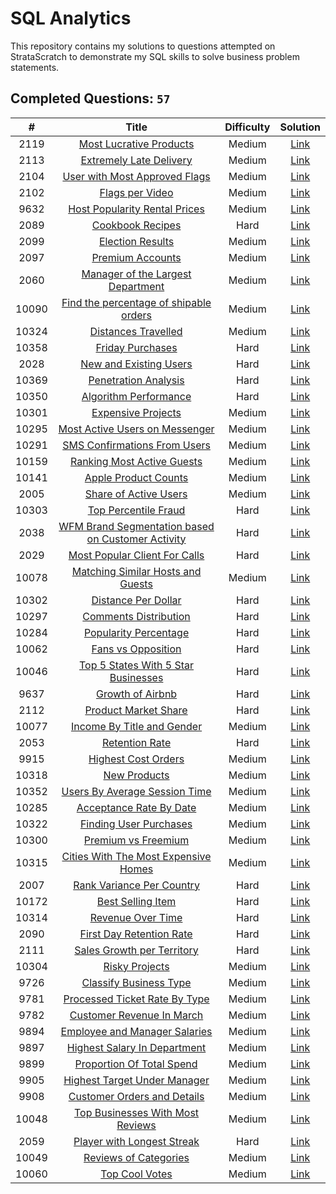 # SQL Analytics
This repository contains my solutions to questions attempted on StrataScratch to demonstrate my SQL skills to solve business problem statements.

## Completed Questions: `57`
|  #  | Title | Difficulty | Solution |
|:---:|:-----:|:----------:|:--------:|
|2119|[Most Lucrative Products](https://platform.stratascratch.com/coding/2119-most-lucrative-products?code_type=1)|Medium|[Link](https://github.com/adibandla/stratascratch-sql-daily/blob/main/sql/2119.sql)
|2113|[Extremely Late Delivery](https://platform.stratascratch.com/coding/2113-extremely-late-delivery?code_type=1)|Medium|[Link](https://github.com/adibandla/stratascratch-sql-daily/blob/main/sql/2113.sql)
|2104|[User with Most Approved Flags](https://platform.stratascratch.com/coding/2104-user-with-most-approved-flags?code_type=1)|Medium|[Link](https://github.com/adibandla/stratascratch-sql-daily/blob/main/sql/2104.sql)
|2102|[Flags per Video](https://platform.stratascratch.com/coding/2102-flags-per-video?code_type=1)|Medium|[Link](https://github.com/adibandla/stratascratch-sql-daily/blob/main/sql/2102.sql)
|9632|[Host Popularity Rental Prices](https://platform.stratascratch.com/coding/9632-host-popularity-rental-prices?code_type=1)|Medium|[Link](https://github.com/adibandla/stratascratch-sql-daily/blob/main/sql/9632.sql)
|2089|[Cookbook Recipes](https://platform.stratascratch.com/coding/2089-cookbook-recipes?code_type=1)|Hard|[Link](https://github.com/adibandla/stratascratch-sql-daily/blob/main/sql/2089.sql)
|2099|[Election Results](https://platform.stratascratch.com/coding/2099-election-results?code_type=1)|Medium|[Link](https://github.com/adibandla/stratascratch-sql-daily/blob/main/sql/2099.sql)
|2097|[Premium Accounts](https://platform.stratascratch.com/coding/2097-premium-acounts?code_type=1)|Medium|[Link](https://github.com/adibandla/stratascratch-sql-daily/blob/main/sql/2097.sql)
|2060|[Manager of the Largest Department](https://platform.stratascratch.com/coding/2060-manager-of-the-largest-department?code_type=1)|Medium|[Link](https://github.com/adibandla/stratascratch-sql-daily/blob/main/sql/2060.sql)
|10090|[Find the percentage of shipable orders](https://platform.stratascratch.com/coding/10090-find-the-percentage-of-shipable-orders?code_type=1)|Medium|[Link](https://github.com/adibandla/stratascratch-sql-daily/blob/main/sql/10090.sql)
|10324|[Distances Travelled](https://platform.stratascratch.com/coding/10324-distances-traveled?code_type=1)|Medium|[Link](https://github.com/adibandla/stratascratch-sql-daily/blob/main/sql/10324.sql)
|10358|[Friday Purchases](https://platform.stratascratch.com/coding/10358-friday-purchases?code_type=1)|Hard|[Link](https://github.com/adibandla/stratascratch-sql-daily/blob/main/sql/10358.sql)
|2028|[New and Existing Users](https://platform.stratascratch.com/coding/2028-new-and-existing-users?code_type=1)|Hard|[Link](https://github.com/adibandla/stratascratch-sql-daily/blob/main/sql/2028.sql)
|10369|[Penetration Analysis](https://platform.stratascratch.com/coding/10369-spotify-penetration-analysis?code_type=1)|Hard|[Link](https://github.com/adibandla/stratascratch-sql-daily/blob/main/sql/10369.sql)
|10350|[Algorithm Performance](https://platform.stratascratch.com/coding/10350-algorithm-performance?code_type=1)|Hard|[Link](https://github.com/adibandla/stratascratch-sql-daily/blob/main/sql/10350.sql)
|10301|[Expensive Projects](https://platform.stratascratch.com/coding/10301-expensive-projects?code_type=1)|Medium|[Link](https://github.com/adibandla/stratascratch-sql-daily/blob/main/sql/10301.sql)
|10295|[Most Active Users on Messenger](https://platform.stratascratch.com/coding/10295-most-active-users-on-messenger?code_type=1)|Medium|[Link](https://github.com/adibandla/stratascratch-sql-daily/blob/main/sql/10295.sql)
|10291|[SMS Confirmations From Users](https://platform.stratascratch.com/coding/10291-sms-confirmations-from-users?code_type=1)|Medium|[Link](https://github.com/adibandla/stratascratch-sql-daily/blob/main/sql/10291.sql)
|10159|[Ranking Most Active Guests](https://platform.stratascratch.com/coding/10159-ranking-most-active-guests?code_type=1)|Medium|[Link](https://github.com/adibandla/stratascratch-sql-daily/blob/main/sql/10159.sql)
|10141|[Apple Product Counts](https://platform.stratascratch.com/coding/10141-apple-product-counts?code_type=1)|Medium|[Link](https://github.com/adibandla/stratascratch-sql-daily/blob/main/sql/10141.sql)
|2005|[Share of Active Users](https://platform.stratascratch.com/coding/2005-share-of-active-users?code_type=1)|Medium|[Link](https://github.com/adibandla/stratascratch-sql-daily/blob/main/sql/2005.sql)
|10303|[Top Percentile Fraud](https://platform.stratascratch.com/coding/10303-top-percentile-fraud?code_type=1)|Hard|[Link](https://github.com/adibandla/stratascratch-sql-daily/blob/main/sql/10303.sql)
|2038|[WFM Brand Segmentation based on Customer Activity](https://platform.stratascratch.com/coding/2038-wfm-brand-segmentation-based-on-customer-activity?code_type=1)|Hard|[Link](https://github.com/adibandla/stratascratch-sql-daily/blob/main/sql/2038.sql)
|2029|[Most Popular Client For Calls](https://platform.stratascratch.com/coding/2029-the-most-popular-client_id-among-users-using-video-and-voice-calls?code_type=1)|Hard|[Link](https://github.com/adibandla/stratascratch-sql-daily/blob/main/sql/2029.sql)
|10078|[Matching Similar Hosts and Guests](https://platform.stratascratch.com/coding/10078-find-matching-hosts-and-guests-in-a-way-that-they-are-both-of-the-same-gender-and-nationality?code_type=1)|Medium|[Link](https://github.com/adibandla/stratascratch-sql-daily/blob/main/sql/10078.sql)
|10302|[Distance Per Dollar](https://platform.stratascratch.com/coding/10302-distance-per-dollar?code_type=1)|Hard|[Link](https://github.com/adibandla/stratascratch-sql-daily/blob/main/sql/10302.sql)
|10297|[Comments Distribution](https://platform.stratascratch.com/coding/10297-comments-distribution?code_type=1)|Hard|[Link](https://github.com/adibandla/stratascratch-sql-daily/blob/main/sql/10297.sql)
|10284|[Popularity Percentage](https://platform.stratascratch.com/coding/10284-popularity-percentage?code_type=1)|Hard|[Link](https://github.com/adibandla/stratascratch-sql-daily/blob/main/sql/10284.sql)
|10062|[Fans vs Opposition](https://platform.stratascratch.com/coding/10062-fans-vs-opposition?code_type=1)|Hard|[Link](https://github.com/adibandla/stratascratch-sql-daily/blob/main/sql/10062.sql)
|10046|[Top 5 States With 5 Star Businesses](https://platform.stratascratch.com/coding/10046-top-5-states-with-5-star-businesses?code_type=1)|Hard|[Link](https://github.com/adibandla/stratascratch-sql-daily/blob/main/sql/10046.sql)
|9637|[Growth of Airbnb](https://platform.stratascratch.com/coding/9637-growth-of-airbnb?code_type=1)|Hard|[Link](https://github.com/adibandla/stratascratch-sql-daily/blob/main/sql/9637.sql)
|2112|[Product Market Share](https://platform.stratascratch.com/coding/2112-product-market-share?code_type=1)|Hard|[Link](https://github.com/adibandla/stratascratch-sql-daily/blob/main/sql/2112.sql)
|10077|[Income By Title and Gender](https://platform.stratascratch.com/coding/10077-income-by-title-and-gender?code_type=1)|Medium|[Link](https://github.com/adibandla/stratascratch-sql-daily/blob/main/sql/10077.sql)
|2053|[Retention Rate](https://platform.stratascratch.com/coding/2053-retention-rate?code_type=1)|Hard|[Link](https://github.com/adibandla/stratascratch-sql-daily/blob/main/sql/2053.sql)
|9915|[Highest Cost Orders](https://platform.stratascratch.com/coding/9915-highest-cost-orders?code_type=1)|Medium|[Link](https://github.com/adibandla/stratascratch-sql-daily/blob/main/sql/9915.sql)
|10318|[New Products](https://platform.stratascratch.com/coding/10318-new-products?code_type=1)|Medium|[Link](https://github.com/adibandla/stratascratch-sql-daily/blob/main/sql/10318.sql)
|10352|[Users By Average Session Time](https://platform.stratascratch.com/coding/10352-users-by-avg-session-time?code_type=1)|Medium|[Link](https://github.com/adibandla/stratascratch-sql-daily/blob/main/sql/10352.sql)
|10285|[Acceptance Rate By Date](https://platform.stratascratch.com/coding/10285-acceptance-rate-by-date?code_type=1)|Medium|[Link](https://github.com/adibandla/stratascratch-sql-daily/blob/main/sql/10285.sql)
|10322|[Finding User Purchases](https://platform.stratascratch.com/coding/10322-finding-user-purchases?code_type=1)|Medium|[Link](https://github.com/adibandla/stratascratch-sql-daily/blob/main/sql/10322.sql)
|10300|[Premium vs Freemium](https://platform.stratascratch.com/coding/10300-premium-vs-freemium?code_type=1)|Medium|[Link](https://github.com/adibandla/stratascratch-sql-daily/blob/main/sql/10300.sql)
|10315|[Cities With The Most Expensive Homes](https://platform.stratascratch.com/coding/10315-cities-with-the-most-expensive-homes?code_type=1)|Medium|[Link](https://github.com/adibandla/stratascratch-sql-daily/blob/main/sql/10315.sql)
|2007|[Rank Variance Per Country](https://platform.stratascratch.com/coding/2007-rank-variance-per-country?code_type=1)|Hard|[Link](https://github.com/adibandla/stratascratch-sql-daily/blob/main/sql/2007.sql)
|10172|[Best Selling Item](https://platform.stratascratch.com/coding/10172-best-selling-item?code_type=1)|Hard|[Link](https://github.com/adibandla/stratascratch-sql-daily/blob/main/sql/10172.sql)
|10314|[Revenue Over Time](https://platform.stratascratch.com/coding/10314-revenue-over-time?code_type=1)|Hard|[Link](https://github.com/adibandla/stratascratch-sql-daily/blob/main/sql/10314.sql)
|2090|[First Day Retention Rate](https://platform.stratascratch.com/coding/2090-first-day-retention-rate?code_type=1)|Hard|[Link](https://github.com/adibandla/stratascratch-sql-daily/blob/main/sql/2090.sql)
|2111|[Sales Growth per Territory](https://platform.stratascratch.com/coding/2111-sales-growth-per-territory?code_type=1)|Hard|[Link](https://github.com/adibandla/stratascratch-sql-daily/blob/main/sql/2111.sql)
|10304|[Risky Projects](https://platform.stratascratch.com/coding/10304-risky-projects?code_type=1)|Medium|[Link](https://github.com/adibandla/stratascratch-sql-daily/blob/main/sql/10304.sql)
|9726|[Classify Business Type](https://platform.stratascratch.com/coding/9726-classify-business-type?code_type=1)|Medium|[Link](https://github.com/adibandla/stratascratch-sql-daily/blob/main/sql/9726.sql)
|9781|[Processed Ticket Rate By Type](https://platform.stratascratch.com/coding/9781-find-the-rate-of-processed-tickets-for-each-type?code_type=1)|Medium|[Link](https://github.com/adibandla/stratascratch-sql-daily/blob/main/sql/9781.sql)
|9782|[Customer Revenue In March](https://platform.stratascratch.com/coding/9782-customer-revenue-in-march?code_type=1)|Medium|[Link](https://github.com/adibandla/stratascratch-sql-daily/blob/main/sql/9782.sql)
|9894|[Employee and Manager Salaries](https://platform.stratascratch.com/coding/9894-employee-and-manager-salaries?code_type=1)|Medium|[Link](https://github.com/adibandla/stratascratch-sql-daily/blob/main/sql/9894.sql)
|9897|[Highest Salary In Department](https://platform.stratascratch.com/coding/9897-highest-salary-in-department?code_type=1)|Medium|[Link](https://github.com/adibandla/stratascratch-sql-daily/blob/main/sql/9897.sql)
|9899|[Proportion Of Total Spend](https://platform.stratascratch.com/coding/9899-percentage-of-total-spend?code_type=1)|Medium|[Link](https://github.com/adibandla/stratascratch-sql-daily/blob/main/sql/9899.sql)
|9905|[Highest Target Under Manager](https://platform.stratascratch.com/coding/9905-highest-target-under-manager?code_type=1)|Medium|[Link](https://github.com/adibandla/stratascratch-sql-daily/blob/main/sql/9905.sql)
|9908|[Customer Orders and Details](https://platform.stratascratch.com/coding/9908-customer-orders-and-details?code_type=1)|Medium|[Link](https://github.com/adibandla/stratascratch-sql-daily/blob/main/sql/9908.sql)
|10048|[Top Businesses With Most Reviews](https://platform.stratascratch.com/coding/10048-top-businesses-with-most-reviews?code_type=1)|Medium|[Link](https://github.com/adibandla/stratascratch-sql-daily/blob/main/sql/10048.sql)
|2059|[Player with Longest Streak](https://platform.stratascratch.com/coding/2059-player-with-longest-streak?code_type=1)|Hard|[Link](https://github.com/adibandla/stratascratch-sql-daily/blob/main/sql/2059.sql)
|10049|[Reviews of Categories](https://platform.stratascratch.com/coding/10049-reviews-of-categories?code_type=1)|Medium|[Link](https://github.com/adibandla/stratascratch-sql-daily/blob/main/sql/10049.sql)
|10060|[Top Cool Votes](https://platform.stratascratch.com/coding/10060-top-cool-votes?code_type=1)|Medium|[Link](https://github.com/adibandla/stratascratch-sql-daily/blob/main/sql/10060.sql)
